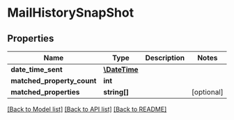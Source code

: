 # MailHistorySnapShot

## Properties
Name | Type | Description | Notes
------------ | ------------- | ------------- | -------------
**date_time_sent** | [**\DateTime**](\DateTime.md) |  | 
**matched_property_count** | **int** |  | 
**matched_properties** | **string[]** |  | [optional] 

[[Back to Model list]](../README.md#documentation-for-models) [[Back to API list]](../README.md#documentation-for-api-endpoints) [[Back to README]](../README.md)


